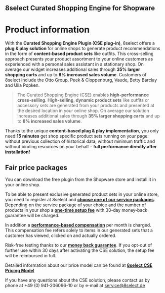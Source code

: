 ##  8select Curated Shopping Engine for Shopware
#  Product information


With the **Curated Shopping Engine Plugin (CSE plug-in)**, 8select offers a **plug & play solution** for online shops to generate product recommendations in the form of **content-based product sets** like outfits. This cross-selling approach presents your product assortment to your online customers as experienced with a personal sales assistant in a stationary shop. On average our widget increases additional sales through **35% larger shopping carts** and up to **8% increased sales volume**. Customers of 8select include the Otto Group, Peek & Cloppenburg, Vaude, Betty Barclay and Ulla Popken.

> The Curated Shopping Engine (CSE) enables **high-performance cross-selling**. **High-selling, dynamic product sets** like outfits or accessory sets are generated from your products and presented at the desired location in your online shop. On average our solution increases additional sales through **35% larger shopping carts** and up to **8% increased sales volume**. 

Thanks to the unique **content-based plug & play implementation**, you only need **15 minutes** get shop specific product sets running on your page: without previous collection of historical data, without minimum traffic and without binding resources on your behalf - **full performance directly after installation!**

## Fair price packages

You can download the free plugin from the Shopware store and install it in your online shop.


To be able to present exclusive generated product sets in your online store, you need to register at 8select and **[choose one of our service packages](https://www.8select.com/cse-pricing)**. Depending on the service package of your choice and the number of products in your shop a  **[one-time setup fee](https://www.8select.com/cse-pricing)** with 30-day money-back guarantee will be charged.


In addition a **[performance-based compensation](https://www.8select.com/cse-pricing)** per month is charged. This compensation fee refers solely to items in our generated sets that a customer has viewed, clicked on and actually ordered.

Risk-free testing thanks to our **[money back guarantee](https://www.8select.com/cse-pricing)**. If you opt-out of further use within 30 days after activating the CSE solution, the setup fee will be reimbursed in full.

Detailed information about our price model can be found at **[8select CSE Pricing Model](https://www.8select.com/cse-pricing)**

If you have any questions about the CSE solution, please contact us by phone at +49 (0) 941-206096-10 or by e-mail at service@8select.de
